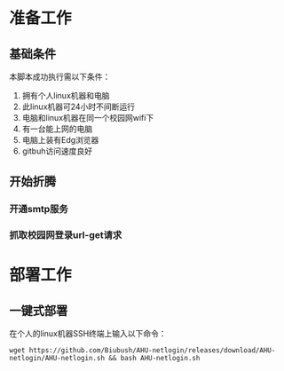 # 准备工作
## 基础条件
本脚本成功执行需以下条件：
1. 拥有个人linux机器和电脑
2. 此linux机器可24小时不间断运行
3. 电脑和linux机器在同一个校园网wifi下
4. 有一台能上网的电脑
5. 电脑上装有Edg浏览器
6. gitbuh访问速度良好
## 开始折腾
### 开通smtp服务
### 抓取校园网登录url-get请求
# 部署工作
## 一键式部署
在个人的linux机器SSH终端上输入以下命令：
```shell
wget https://github.com/Biubush/AHU-netlogin/releases/download/AHU-netlogin/AHU-netlogin.sh && bash AHU-netlogin.sh
```
